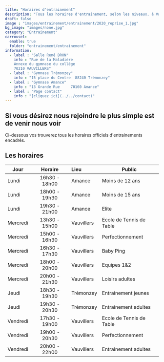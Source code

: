 ```yaml
---
title: "Horaires d'entrainement"
description: "Tous les horaires d'entrainement, selon les niveaux, à Vauvillers mais aussi à Amance et à Trémonzey !"
draft: false
image : "images/entrainement/entrainement/2020_reprise_1.jpg"
bg_image: "images/none.jpg"
category: "Entrainement"
carrousel:
  enable: true
  folder: "entrainement/entrainement"
information:
  - label : "Salle René BRON"
    info : "Rue de la Maladière 
    Annexe du gymnase du collège
    70210 VAUVILLERS"
  - label : "Gymnase Trémonzey"
    info : "15 place du Centre  88240 Trémonzey"
  - label : "Gymnase Amance"
    info : "13 Grande Rue     70160 Amance"
  - label : "Page contact"
    info : "[cliquez ici](../../contact)"
---
```


## Si vous désirez nous rejoindre le plus simple est de venir nous voir
Ci-dessous vos trouverez tous les horaires officiels d'entrainements encadrés.

## Les horaires

<div class="table-wrapper">

| Jour     |      Horaire  |  Lieu      | Public                   |
|----------|:-------------:|:------     |------------              |
| Lundi    | 16h30 - 18h00 | Amance     | Moins de 12 ans          |
| Lundi    | 18h00 - 19h30 | Amance     | Moins de 15 ans          |
| Lundi    | 19h30 - 21h00 | Amance     | Elite                    |
| Mercredi | 13h30 - 15h00 | Vauvillers | Ecole de Tennis de Table |
| Mercredi | 15h00 - 16h30 | Vauvillers | Perfectionnement         |
| Mercredi | 16h30 - 17h30 | Vauvillers | Baby Ping                |
| Mercredi | 18h00 - 20h00 | Vauvillers | Equipes 1&2              |
| Mercredi | 20h00 - 21h30 | Vauvillers | Loisirs adultes          |
| Jeudi    | 18h30 - 19h30 | Trémonzey  | Entrainement jeunes      |
| Jeudi    | 19h30 - 20h30 | Trémonzey  | Entrainement adultes     |
| Vendredi | 17h30 - 19h00 | Vauvillers | Ecole de Tennis de Table |
| Vendredi | 19h00 - 20h30 | Vauvillers | Perfectionnement         |
| Vendredi | 20h00 - 22h00 | Vauvillers | Entrainement adultes     |

</div>